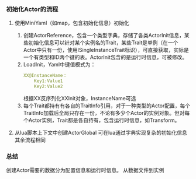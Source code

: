 ﻿### 初始化Actor的流程
1. 使用MiniYaml（如map，包含初始化信息）初始化
    1. 创建ActorReference，包含一个类型字典，存储了各类ActorInit信息，某些初始化信息可以针对某个实例名的Trait，某些Trait是单例（在一个Actor中只有一份，使用ISingleInstanceTrait标识），可直接获取，实际是一个有类型和ID两个键的表。ActorInit包含的是运行时信息，可被修改。
    2. LoadInit，Yaml中键值模式为：
        ```Yaml
        XX@InstanceName：
            Key1:Value1
            Key2:Value2
        ```
        根据XX反序列化XXInit对象，InstanceName可选
    3. 每个Trait都持有有各自的TraitInfo引用，对于一种类型的Actor配置，每个TraitInfo加载后全局只存在一份，不论有多少个Actor的实例对象。但对每个Actor实例，Trait都是各自持有，包含运行时信息，如Transform。

2. 从lua脚本上下文中创建ActorGlobal
   可在lua通过字典实现复杂的初始化信息
   其余流程相同

### 总结
创建Actor需要的数据分为配置信息和运行时信息。
从数据文件到实例
